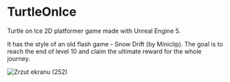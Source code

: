 # TurtleOnIce
Turtle on Ice 2D platformer game made with Unreal Engine 5. 

It has the style of an old flash game - Snow Drift (by Miniclip).
The goal is to reach the end of level 10 and claim the ultimate reward for the whole journey.


![Zrzut ekranu (252)](https://github.com/KolorCiszy/TurtleOnIce/assets/144261105/6c85b149-0137-44a7-a12a-4c62a015987e)
